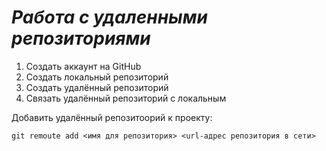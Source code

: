 # ***Работа с удаленными репозиториями***
1. Создать аккаунт на GitHub
2. Создать локальный репозиторий
3. Создать удалённый репозиторий
4. Связать удалённый репозиторий с локальным

Добавить удалённый репозитоорий к проекту:
```
git remoute add <имя для репозитория> <url-адрес репозитория в сети>
```
